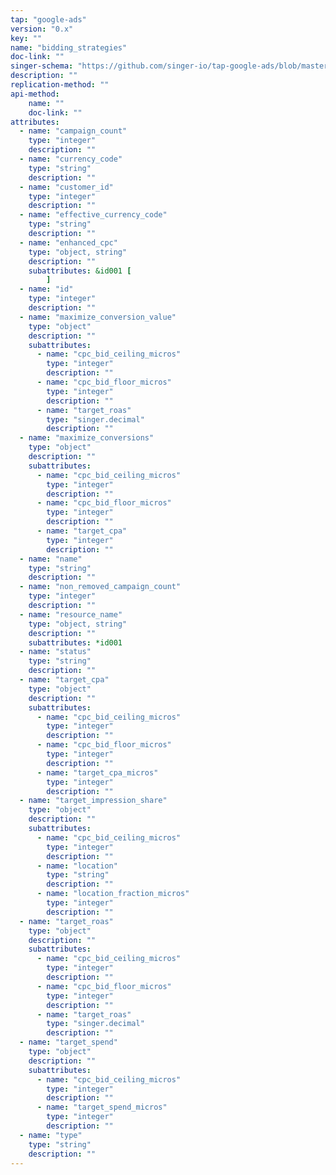 ```yaml
---
tap: "google-ads"
version: "0.x"
key: ""
name: "bidding_strategies"
doc-link: ""
singer-schema: "https://github.com/singer-io/tap-google-ads/blob/master/tap_google_ads/schemas/bidding_strategies.json"
description: ""
replication-method: ""
api-method:
    name: ""
    doc-link: ""
attributes:
  - name: "campaign_count"
    type: "integer"
    description: ""
  - name: "currency_code"
    type: "string"
    description: ""
  - name: "customer_id"
    type: "integer"
    description: ""
  - name: "effective_currency_code"
    type: "string"
    description: ""
  - name: "enhanced_cpc"
    type: "object, string"
    description: ""
    subattributes: &id001 [
        ]
  - name: "id"
    type: "integer"
    description: ""
  - name: "maximize_conversion_value"
    type: "object"
    description: ""
    subattributes:
      - name: "cpc_bid_ceiling_micros"
        type: "integer"
        description: ""
      - name: "cpc_bid_floor_micros"
        type: "integer"
        description: ""
      - name: "target_roas"
        type: "singer.decimal"
        description: ""
  - name: "maximize_conversions"
    type: "object"
    description: ""
    subattributes:
      - name: "cpc_bid_ceiling_micros"
        type: "integer"
        description: ""
      - name: "cpc_bid_floor_micros"
        type: "integer"
        description: ""
      - name: "target_cpa"
        type: "integer"
        description: ""
  - name: "name"
    type: "string"
    description: ""
  - name: "non_removed_campaign_count"
    type: "integer"
    description: ""
  - name: "resource_name"
    type: "object, string"
    description: ""
    subattributes: *id001
  - name: "status"
    type: "string"
    description: ""
  - name: "target_cpa"
    type: "object"
    description: ""
    subattributes:
      - name: "cpc_bid_ceiling_micros"
        type: "integer"
        description: ""
      - name: "cpc_bid_floor_micros"
        type: "integer"
        description: ""
      - name: "target_cpa_micros"
        type: "integer"
        description: ""
  - name: "target_impression_share"
    type: "object"
    description: ""
    subattributes:
      - name: "cpc_bid_ceiling_micros"
        type: "integer"
        description: ""
      - name: "location"
        type: "string"
        description: ""
      - name: "location_fraction_micros"
        type: "integer"
        description: ""
  - name: "target_roas"
    type: "object"
    description: ""
    subattributes:
      - name: "cpc_bid_ceiling_micros"
        type: "integer"
        description: ""
      - name: "cpc_bid_floor_micros"
        type: "integer"
        description: ""
      - name: "target_roas"
        type: "singer.decimal"
        description: ""
  - name: "target_spend"
    type: "object"
    description: ""
    subattributes:
      - name: "cpc_bid_ceiling_micros"
        type: "integer"
        description: ""
      - name: "target_spend_micros"
        type: "integer"
        description: ""
  - name: "type"
    type: "string"
    description: ""
---
```

